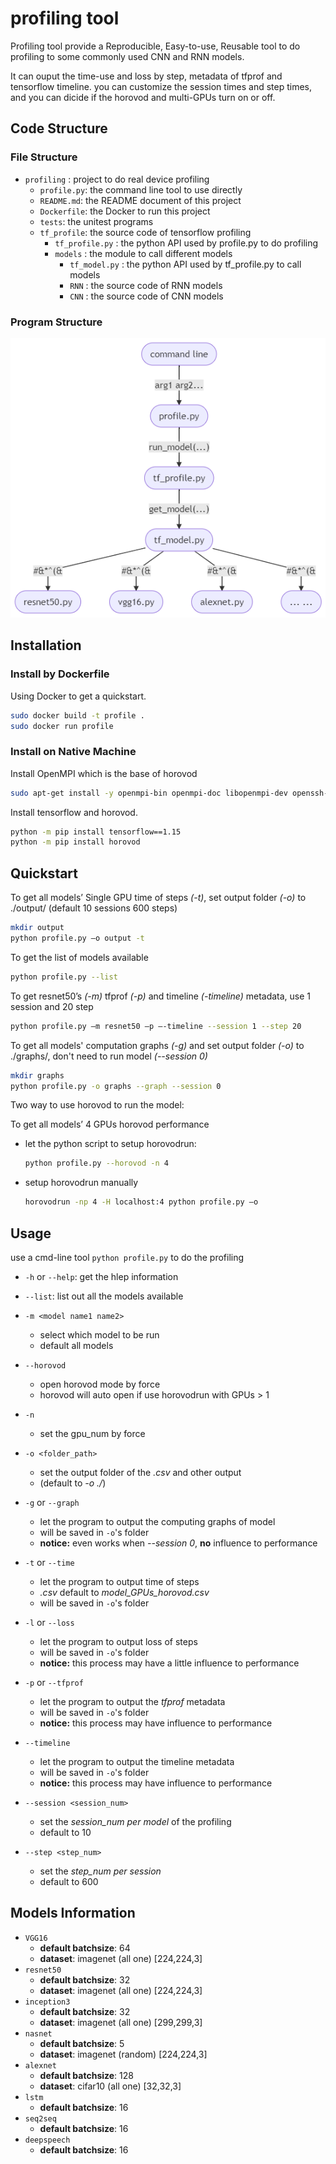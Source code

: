 # profiling tool

Profiling tool provide a Reproducible, Easy-to-use, Reusable tool to do profiling to some commonly used CNN and RNN models.

It can ouput the time-use and loss by step, metadata of tfprof and tensorflow timeline. you can customize the session times and step times, and you can dicide if the horovod and multi-GPUs turn on or off.

## Code Structure

### File Structure

- `profiling` : project to do real device profiling
  - `profile.py`: the command line tool to use directly
  - `README.md`: the README document of this project
  - `Dockerfile`: the Docker to run this project
  - `tests`: the unitest programs
  - `tf_profile`: the source code of tensorflow profiling
    - `tf_profile.py` : the python API used by profile.py to do profiling
    - `models` : the module to call different models
      - `tf_model.py` : the python API used by tf_profile.py to call models
      - `RNN` : the source code of RNN models
      - `CNN` : the source code of CNN models

### Program Structure

![program_structure](README.assets/profiling_program_structure.png
)

## Installation

### Install by Dockerfile

Using Docker to get a quickstart.

```bash
sudo docker build -t profile .
sudo docker run profile
```

### Install on Native Machine

Install OpenMPI which is the base of horovod

```bash
sudo apt-get install -y openmpi-bin openmpi-doc libopenmpi-dev openssh-client
```

Install tensorflow and horovod.

```bash
python -m pip install tensorflow==1.15
python -m pip install horovod
```

## Quickstart

To get all models’ Single GPU time of steps *(-t)*, set output folder *(-o)* to ./output/  (default 10 sessions 600 steps)

```bash
mkdir output
python profile.py –o output -t
```

To get the list of models available

```bash
python profile.py --list
```

To get resnet50’s *(-m)* tfprof *(-p)* and timeline *(-timeline)* metadata, use 1 session and 20 step

```bash
python profile.py –m resnet50 –p –-timeline --session 1 --step 20
```

To get all models' computation graphs *(-g)* and set output folder *(-o)* to ./graphs/, don't need to run model *(--session 0)*

```bash
mkdir graphs
python profile.py -o graphs --graph --session 0
```

Two way to use horovod to run the model:

To get all models’ 4 GPUs horovod performance

- let the python script to setup horovodrun:
  
  ```bash
  python profile.py --horovod -n 4
  ```

- setup horovodrun manually

  ```bash
  horovodrun -np 4 -H localhost:4 python profile.py –o
  ```

## Usage

use a cmd-line tool `python profile.py` to do the profiling

- `-h` or `--help`: get the hlep information

- `--list`: list out all the models available

- `-m <model name1 name2>`
  - select which model to be run
  - default all models

- `--horovod`
  - open horovod mode by force
  - horovod will auto open if use horovodrun with GPUs > 1

- `-n`
  - set the gpu_num by force

- `-o <folder_path>`
  - set the output folder of the *.csv* and other output
  - (default to *-o ./*)

- `-g` or `--graph`
  - let the program to output the computing graphs of model
  - will be saved in `-o`'s folder
  - **notice:** even works when *--session 0*, **no** influence to performance

- `-t` or `--time`
  - let the program to output time of steps
  - *.csv* default to *model_GPUs_horovod.csv*
  - will be saved in `-o`'s folder

- `-l` or `--loss`
  - let the program to output loss of steps
  - will be saved in `-o`'s folder
  - **notice:** this process may have a little influence to performance

- `-p` or `--tfprof`
  - let the program to output the *tfprof* metadata
  - will be saved in `-o`'s folder
  - **notice:** this process may have influence to performance

- `--timeline`
  - let the program to output the timeline metadata
  - will be saved in `-o`'s folder
  - **notice:** this process may have influence to performance

- `--session <session_num>`
  - set the *session_num per model* of the profiling
  - default to 10

- `--step <step_num>`
  - set the *step_num per session*
  - default to 600

## Models Information

- `VGG16`
  - **default batchsize**: 64
  - **dataset**: imagenet (all one) [224,224,3]
- `resnet50`
  - **default batchsize**: 32
  - **dataset**: imagenet (all one) [224,224,3]
- `inception3`
  - **default batchsize**: 32
  - **dataset**: imagenet (all one) [299,299,3]
- `nasnet`
  - **default batchsize**: 5
  - **dataset**: imagenet (random) [224,224,3]
- `alexnet`
  - **default batchsize**: 128
  - **dataset**: cifar10 (all one) [32,32,3]
- `lstm`
  - **default batchsize**: 16
- `seq2seq`
  - **default batchsize**: 16
- `deepspeech`
  - **default batchsize**: 16

